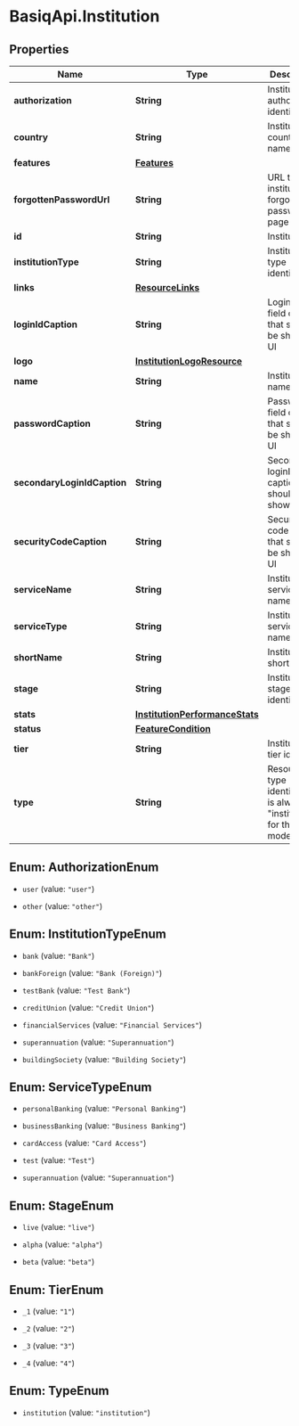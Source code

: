 # BasiqApi.Institution

## Properties
Name | Type | Description | Notes
------------ | ------------- | ------------- | -------------
**authorization** | **String** | Institution authorization identifier | 
**country** | **String** | Institution country name | 
**features** | [**Features**](Features.md) |  | 
**forgottenPasswordUrl** | **String** | URL to institution forgotten password page | [optional] 
**id** | **String** | Institution ID | 
**institutionType** | **String** | Institution type identifier | 
**links** | [**ResourceLinks**](ResourceLinks.md) |  | 
**loginIdCaption** | **String** | Login ID field caption that should be shown on UI | 
**logo** | [**InstitutionLogoResource**](InstitutionLogoResource.md) |  | 
**name** | **String** | Institution name | 
**passwordCaption** | **String** | Password field caption that should be shown on UI | 
**secondaryLoginIdCaption** | **String** | Secondary loginID caption that should be shown on UI | [optional] 
**securityCodeCaption** | **String** | Security code caption that should be shown on UI | [optional] 
**serviceName** | **String** | Institution service name | 
**serviceType** | **String** | Institution service name | 
**shortName** | **String** | Institution short name | 
**stage** | **String** | Institution stage identifier | 
**stats** | [**InstitutionPerformanceStats**](InstitutionPerformanceStats.md) |  | 
**status** | [**FeatureCondition**](FeatureCondition.md) |  | 
**tier** | **String** | Institution tier identifier | 
**type** | **String** | Resource type identifier. It is always \"institution\" for this model. | 


<a name="AuthorizationEnum"></a>
## Enum: AuthorizationEnum


* `user` (value: `"user"`)

* `other` (value: `"other"`)




<a name="InstitutionTypeEnum"></a>
## Enum: InstitutionTypeEnum


* `bank` (value: `"Bank"`)

* `bankForeign` (value: `"Bank (Foreign)"`)

* `testBank` (value: `"Test Bank"`)

* `creditUnion` (value: `"Credit Union"`)

* `financialServices` (value: `"Financial Services"`)

* `superannuation` (value: `"Superannuation"`)

* `buildingSociety` (value: `"Building Society"`)




<a name="ServiceTypeEnum"></a>
## Enum: ServiceTypeEnum


* `personalBanking` (value: `"Personal Banking"`)

* `businessBanking` (value: `"Business Banking"`)

* `cardAccess` (value: `"Card Access"`)

* `test` (value: `"Test"`)

* `superannuation` (value: `"Superannuation"`)




<a name="StageEnum"></a>
## Enum: StageEnum


* `live` (value: `"live"`)

* `alpha` (value: `"alpha"`)

* `beta` (value: `"beta"`)




<a name="TierEnum"></a>
## Enum: TierEnum


* `_1` (value: `"1"`)

* `_2` (value: `"2"`)

* `_3` (value: `"3"`)

* `_4` (value: `"4"`)




<a name="TypeEnum"></a>
## Enum: TypeEnum


* `institution` (value: `"institution"`)




